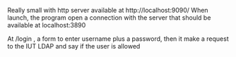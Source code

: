 Really small with http server available at http://localhost:9090/
When launch, the program open a connection with the server that should be available at localhost:3890

At /login , a form to enter username plus a password, then it make a request to the IUT LDAP and say if the user is allowed